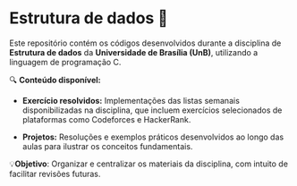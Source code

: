 # Estrutura de dados 📂

 Este repositório contém os códigos desenvolvidos durante a disciplina de **Estrutura de dados** da **Universidade de Brasília (UnB)**, utilizando a linguagem de programação C.

 🔍 **Conteúdo disponível:**

 - **Exercício resolvidos:** Implementações das listas semanais disponibilizadas na disciplina, que incluem exercícios selecionados de plataformas como Codeforces e HackerRank.

 - **Projetos:** Resoluções e exemplos práticos desenvolvidos ao longo das aulas para ilustrar os conceitos fundamentais.

 💡**Objetivo**: 
 Organizar e centralizar os materiais da disciplina, com intuito de facilitar revisões futuras.


